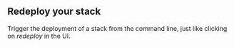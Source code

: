 


## Redeploy your stack

Trigger the deployment of a stack from the command line, just like clicking on _redeploy_ in the UI.

